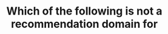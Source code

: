 ---
layout: all-exams
title: "Which of the following is not a recommendation domain for "
blurb: "Trusted Advisor analyzes your AWS configuration and recommends best practices. Domains of expertise of Trusted Advisor include cost optimization, perfor"
quid: 55
---